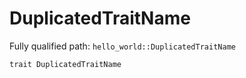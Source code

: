 # DuplicatedTraitName

Fully qualified path: `hello_world::DuplicatedTraitName`

<pre><code class="language-rust">trait DuplicatedTraitName</code></pre>

